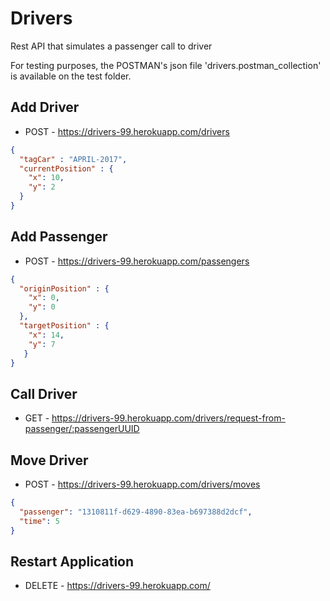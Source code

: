 # Drivers
Rest API that simulates a passenger call to driver

For testing purposes, the POSTMAN's json file 'drivers.postman_collection' is available on the test folder.

## Add Driver

* POST - https://drivers-99.herokuapp.com/drivers

```json
{
  "tagCar" : "APRIL-2017",
  "currentPosition" : {
    "x": 10,
    "y": 2
  }
}
```

## Add Passenger

* POST - https://drivers-99.herokuapp.com/passengers

```json
{ 
  "originPosition" : {
    "x": 0,
    "y": 0
  },
  "targetPosition" : {
    "x": 14,
    "y": 7
   }
}
```
## Call Driver

* GET - https://drivers-99.herokuapp.com/drivers/request-from-passenger/:passengerUUID

## Move Driver

* POST - https://drivers-99.herokuapp.com/drivers/moves

```json
{
  "passenger": "1310811f-d629-4890-83ea-b697388d2dcf",
  "time": 5
}
```
## Restart Application

* DELETE - https://drivers-99.herokuapp.com/
